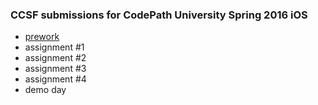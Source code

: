 ### CCSF submissions for CodePath University Spring 2016 iOS

- [prework](prework.md)
- assignment #1
- assignment #2
- assignment #3
- assignment #4
- demo day
